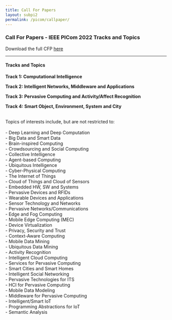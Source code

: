 ```yaml
---
title: Call For Papers
layout: subpi2
permalink: /picom/callpaper/
---
```


<h3>Call For Papers - IEEE PICom 2022 Tracks and Topics</h3>

Download the full CFP <a href="http://cyber-science.org/2022/assets/files/CFP_PICom2022.pdf" target=_new>here</a>

<hr/>
<h4>Tracks and Topics</h4>
<p><b>Track 1: Computational Intelligence</b></p>
<p><b>Track 2: Intelligent Networks, Middleware and Applications</b></p>
<p><b>Track 3: Pervasive Computing and Activity/Affect Recognition</b></p>
<p><b>Track 4: Smart Object, Environment, System and City</b></p>

<br>
Topics of interests include, but are not restricted to:<br>
<br>
- Deep Learning and Deep Computation<br>
- Big Data and Smart Data<br>
- Brain-inspired Computing<br>
- Crowdsourcing and Social Computing<br>
- Collective Intelligence<br>
- Agent-based Computing<br>
- Ubiquitous Intelligence<br>
- Cyber-Physical Computing<br>
- The Internet of Things<br>
- Cloud of Things and Cloud of Sensors<br>
- Embedded HW, SW and Systems<br>
- Pervasive Devices and RFIDs<br>
- Wearable Devices and Applications<br>
- Sensor Technology and Networks<br>
- Pervasive Networks/Communications<br>
- Edge and Fog Computing<br>
- Mobile Edge Computing (MEC)<br>
- Device Virtualization<br>
- Privacy, Security and Trust<br>
- Context-Aware Computing<br>
- Mobile Data Mining<br>
- Ubiquitous Data Mining<br>
- Activity Recognition<br>
- Intelligent Cloud Computing<br>
- Services for Pervasive Computing<br>
- Smart Cities and Smart Homes<br>
- Intelligent Social Networking<br>
- Pervasive Technologies for ITS<br>
- HCI for Pervasive Computing<br>
- Mobile Data Modeling<br>
- Middleware for Pervasive Computing<br>
- Intelligent/Smart IoT<br>
- Programming Abstractions for IoT<br>
- Semantic Analysis










